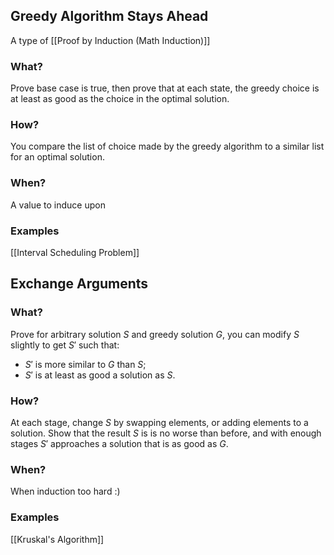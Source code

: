 ## Greedy Algorithm Stays Ahead

A type of [[Proof by Induction (Math Induction)]]

### What?

Prove base case is true, then prove that at each state, the greedy choice is at least as good as the choice in the optimal solution.

### How?

You compare the list of choice made by the greedy algorithm to a similar list for an optimal solution.

### When?

A value to induce upon

### Examples

[[Interval Scheduling Problem]]

## Exchange Arguments

### What?

Prove for arbitrary solution $S$ and greedy solution $G$, you can modify $S$ slightly to get $S'$ such that:

- $S'$ is more similar to $G$ than $S$;
- $S'$ is at least as good a solution as $S$.

### How?

At each stage, change $S$ by swapping elements, or adding elements to a solution. Show that the result $S$ is is no worse than before, and with enough stages $S'$ approaches a solution that is as good as $G$.

### When?

When induction too hard :)

### Examples

[[Kruskal's Algorithm]]
